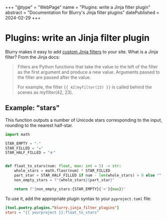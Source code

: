 +++
"@type" = "WebPage"
name = "Plugins: write a Jinja filter plugin"
abstract = "Documentation for Blurry's Jinja filter plugins"
datePublished = 2024-02-29
+++

# Plugins: write an Jinja filter plugin

Blurry makes it easy to add [custom Jinja filters](https://jinja.palletsprojects.com/en/3.1.x/api/#custom-filters) to your site.
What is a Jinja filter?
From the Jinja docs:

> Filters are Python functions that take the value to the left of the filter as the first argument and produce a new value. Arguments passed to the filter are passed after the value.
>
> For example, the filter `{{ 42|myfilter(23) }}` is called behind the scenes as myfilter(42, 23).

## Example: "stars"

This function outputs a number of Unicode stars corresponding to the input, rounding to the nearest half-star.

```python
import math

STAR_EMPTY = "☆"
STAR_FILLED = "★"
STAR_HALF_FILLED = "⯪"


def float_to_stars(num: float, max: int = 5) -> str:
    whole_stars = math.floor(num) * STAR_FILLED
    part_star = STAR_HALF_FILLED if num - len(whole_stars) > 0 else ""
    non_empty_stars = f"{whole_stars}{part_star}"

    return f"{non_empty_stars:{STAR_EMPTY}{'<'}{max}}"
```

To use it, add the appropriate plugin syntax to your `pyproject.toml` file:

```toml
[tool.poetry.plugins."blurry.jinja_filter_plugins"]
stars = "{{ yourproject }}:float_to_stars"
```
